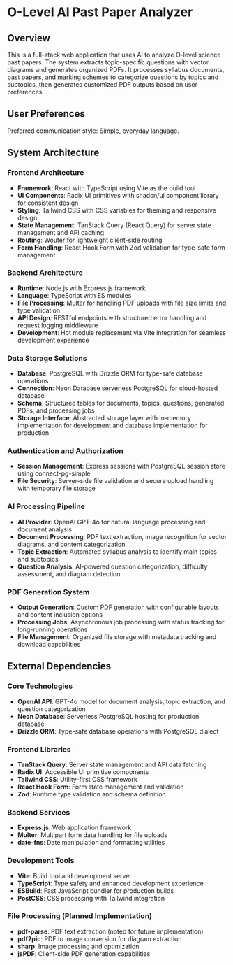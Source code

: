 # O-Level AI Past Paper Analyzer

## Overview

This is a full-stack web application that uses AI to analyze O-level science past papers. The system extracts topic-specific questions with vector diagrams and generates organized PDFs. It processes syllabus documents, past papers, and marking schemes to categorize questions by topics and subtopics, then generates customized PDF outputs based on user preferences.

## User Preferences

Preferred communication style: Simple, everyday language.

## System Architecture

### Frontend Architecture
- **Framework**: React with TypeScript using Vite as the build tool
- **UI Components**: Radix UI primitives with shadcn/ui component library for consistent design
- **Styling**: Tailwind CSS with CSS variables for theming and responsive design
- **State Management**: TanStack Query (React Query) for server state management and API caching
- **Routing**: Wouter for lightweight client-side routing
- **Form Handling**: React Hook Form with Zod validation for type-safe form management

### Backend Architecture
- **Runtime**: Node.js with Express.js framework
- **Language**: TypeScript with ES modules
- **File Processing**: Multer for handling PDF uploads with file size limits and type validation
- **API Design**: RESTful endpoints with structured error handling and request logging middleware
- **Development**: Hot module replacement via Vite integration for seamless development experience

### Data Storage Solutions
- **Database**: PostgreSQL with Drizzle ORM for type-safe database operations
- **Connection**: Neon Database serverless PostgreSQL for cloud-hosted database
- **Schema**: Structured tables for documents, topics, questions, generated PDFs, and processing jobs
- **Storage Interface**: Abstracted storage layer with in-memory implementation for development and database implementation for production

### Authentication and Authorization
- **Session Management**: Express sessions with PostgreSQL session store using connect-pg-simple
- **File Security**: Server-side file validation and secure upload handling with temporary file storage

### AI Processing Pipeline
- **AI Provider**: OpenAI GPT-4o for natural language processing and document analysis
- **Document Processing**: PDF text extraction, image recognition for vector diagrams, and content categorization
- **Topic Extraction**: Automated syllabus analysis to identify main topics and subtopics
- **Question Analysis**: AI-powered question categorization, difficulty assessment, and diagram detection

### PDF Generation System
- **Output Generation**: Custom PDF generation with configurable layouts and content inclusion options
- **Processing Jobs**: Asynchronous job processing with status tracking for long-running operations
- **File Management**: Organized file storage with metadata tracking and download capabilities

## External Dependencies

### Core Technologies
- **OpenAI API**: GPT-4o model for document analysis, topic extraction, and question categorization
- **Neon Database**: Serverless PostgreSQL hosting for production database
- **Drizzle ORM**: Type-safe database operations with PostgreSQL dialect

### Frontend Libraries
- **TanStack Query**: Server state management and API data fetching
- **Radix UI**: Accessible UI primitive components
- **Tailwind CSS**: Utility-first CSS framework
- **React Hook Form**: Form state management and validation
- **Zod**: Runtime type validation and schema definition

### Backend Services
- **Express.js**: Web application framework
- **Multer**: Multipart form data handling for file uploads
- **date-fns**: Date manipulation and formatting utilities

### Development Tools
- **Vite**: Build tool and development server
- **TypeScript**: Type safety and enhanced development experience
- **ESBuild**: Fast JavaScript bundler for production builds
- **PostCSS**: CSS processing with Tailwind integration

### File Processing (Planned Implementation)
- **pdf-parse**: PDF text extraction (noted for future implementation)
- **pdf2pic**: PDF to image conversion for diagram extraction
- **sharp**: Image processing and optimization
- **jsPDF**: Client-side PDF generation capabilities
